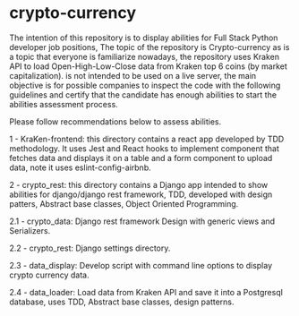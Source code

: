 # crypto-currency
The intention of this repository is to display abilities for Full Stack Python developer job positions,
The topic of the repository is Crypto-currency as is a topic that everyone is familiarize nowadays, the
repository uses Kraken API to load Open-High-Low-Close data from Kraken top 6 coins (by market capitalization).
is not intended to be used on a live server, the main objective is for possible companies to inspect 
the code with the following guidelines and certify that the candidate has enough abilities to start the 
abilities assessment process. 

Please follow recommendations below to assess abilities.

1 - KraKen-frontend: this directory contains a react app developed by TDD methodology.
It uses Jest and React hooks to implement component that fetches data and displays it on a table and 
a form component to upload data, note it uses eslint-config-airbnb.

2 - crypto_rest: this directory contains a Django app intended to show abilities for
django/django rest framework, TDD, developed with design patters, Abstract base classes,
Object Oriented Programming.

2.1 - crypto_data: Django rest framework Design with generic views and Serializers.

2.2 - crypto_rest: Django settings directory.

2.3 - data_display: Develop script with command line options to display crypto currency data.

2.4 - data_loader: Load data from Kraken API and save it into a Postgresql database, uses TDD, Abstract
base classes, design patterns.